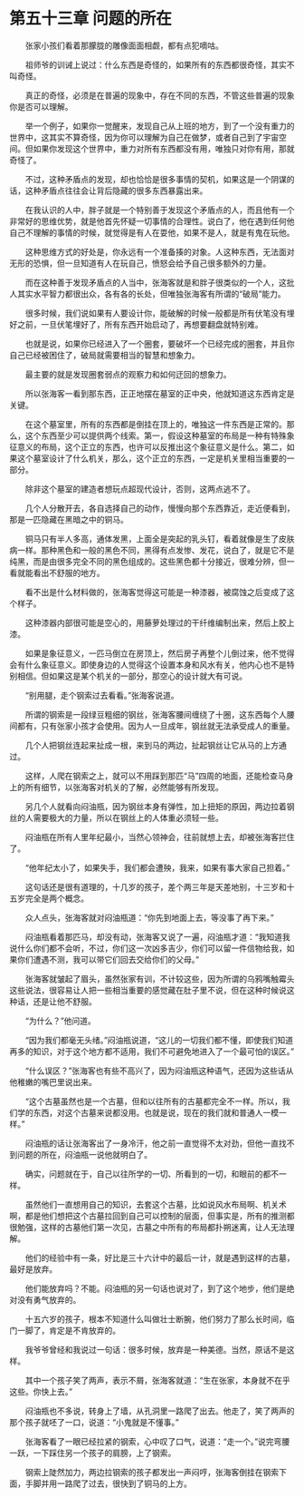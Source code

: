 # 第五十三章 问题的所在


　　张家小孩们看着那朦胧的雕像面面相觑，都有点犯嘀咕。

　　祖师爷的训诫上说过：什么东西是奇怪的，如果所有的东西都很奇怪，其实不叫奇怪。

　　真正的奇怪，必须是在普遍的现象中，存在不同的东西，不管这些普遍的现象你是否可以理解。

　　举一个例子，如果你一觉醒来，发现自己从上班的地方，到了一个没有重力的世界中，这其实不算奇怪，因为你可以理解为自己在做梦，或者自己到了宇宙空间。但如果你发现这个世界中，重力对所有东西都没有用，唯独只对你有用，那就奇怪了。

　　不过，这种矛盾点的发现，却也恰恰是很多事情的契机，如果这是一个阴谋的话，这种矛盾点往往会让背后隐藏的很多东西暴露出来。

　　在我认识的人中，胖子就是一个特别善于发现这个矛盾点的人，而且他有一个非常好的思维优势，就是他首先怀疑一切事情的合理性。说白了，他在遇到任何他自己不理解的事情的时候，就觉得是有人在耍他，如果不是人，就是有鬼在玩他。

　　这种思维方式的好处是，你永远有一个准备揍的对象。人这种东西，无法面对无形的恐惧，但一旦知道有人在玩自己，愤怒会给予自己很多额外的力量。

　　而在这种善于发现矛盾点的人当中，张海客就是和胖子很类似的一个人，这批人其实水平智力都很出众，各有各的长处，但唯独张海客有所谓的“破局”能力。

　　很多时候，我们说如果有人要设计你，能破解的时候一般都是所有伏笔没有埋好之前，一旦伏笔埋好了，所有东西开始启动了，再想要翻盘就特别难。

　　也就是说，如果你已经进入了一个圈套，要破坏一个已经完成的圈套，并且你自己已经被困住了，破局就需要相当的智慧和想象力。

　　最主要的就是发现圈套弱点的观察力和如何迂回的想象力。

　　所以张海客一看到那东西，正正地摆在墓室的正中央，他就知道这东西肯定是关键。

　　在这个墓室里，所有的东西都是倒挂在顶上的，唯独这一件东西是正常的。那么，这个东西至少可以提供两个线索。第一，假设这种墓室的布局是一种有特殊象征意义的布局，这个正立的东西，也许可以反推出这个象征意义是什么。第二，如果这个墓室设计了什么机关，那么，这个正立的东西，一定是机关里相当重要的一部分。

　　除非这个墓室的建造者想玩点超现代设计，否则，这两点逃不了。

　　几个人分散开去，各自选择自己的动作，慢慢向那个东西靠近，走近便看到，那是一匹隐藏在黑暗之中的铜马。

　　铜马只有半人多高，通体发黑，上面全是突起的乳头钉，看着就像是生了皮肤病一样。那种黑色和一般的黑色不同，黑得有点发惨、发花，说白了，就是它不是纯黑，而是由很多完全不同的黑色组成的。这些黑色都十分接近，很难分辨，但一看就能看出不舒服的地方。

　　看不出是什么材料做的，张海客觉得这可能是一种漆器，被腐蚀之后变成了这个样子。

　　这种漆器内部很可能是空心的，用藤萝处理过的干纤维编制出来，然后上胶上漆。

　　如果是象征意义，一匹马倒立在房顶上，然后房子再整个儿倒过来，他不觉得会有什么象征意义。即使身边的人觉得这个设置本身和风水有关，他内心也不是特别相信。但如果这是某个机关的一部分，那空心的设计就大有可说。

　　“别用腿，走个钢索过去看看。”张海客说道。

　　所谓的钢索是一段绿豆粗细的钢丝，张海客腰间缠绕了十圈，这东西每个人腰间都有，只有张家小孩才会使用。因为人一旦成年，钢丝就无法承受成人的重量。

　　几个人把钢丝连起来扯成一根，来到马的两边，扯起钢丝让它从马的上方通过。

　　这样，人爬在钢索之上，就可以不用踩到那匹“马”四周的地面，还能检查马身上的所有细节，以张海客对机关的了解，必然能够有所发现。

　　另几个人就看向闷油瓶，因为钢丝本身有弹性，加上扭矩的原因，两边拉着钢丝的人需要极大的力量，所以在钢丝上的人体重必须轻一些。

　　闷油瓶在所有人里年纪最小，当然心领神会，往前就想上去，却被张海客拦住了。

　　“他年纪太小了，如果失手，我们都会遭殃，我来，如果有事大家自己担着。”

　　这句话还是很有道理的，十几岁的孩子，差个两三年是天差地别，十三岁和十五岁完全是两个概念。

　　众人点头，张海客就对闷油瓶道：“你先到地面上去，等没事了再下来。”

　　闷油瓶看着那匹马，却没有动，张海客又说了一遍，闷油瓶才道：“我知道我说什么你们都不会听，不过，你们这一次凶多吉少，你们可以留一件信物给我，如果你们遭遇不测，我可以带它们回去交给你们的父母。”

　　张海客就皱起了眉头，虽然张家有训，不计较这些，因为所谓的乌鸦嘴触霉头这些说法，很容易让人把一些相当重要的感觉藏在肚子里不说，但在这种时候说这种话，还是让他不舒服。

　　“为什么？”他问道。

　　“因为我们都毫无头绪。”闷油瓶说道，“这儿的一切我们都不懂，即使我们知道再多的知识，对于这个地方都不适用，我们不可避免地进入了一个最可怕的误区。”

　　“什么误区？”张海客也有些不高兴了，因为闷油瓶这种语气，还因为这些话从他稚嫩的嘴巴里说出来。

　　“这个古墓虽然也是一个古墓，但和以往所有的古墓都完全不一样。所以，我们学的东西，对这个古墓来说都没用。也就是说，现在的我们就和普通人一模一样。”

　　闷油瓶的话让张海客出了一身冷汗，他之前一直觉得不太对劲，但他一直找不到问题的所在，闷油瓶一说他就明白了。

　　确实，问题就在于，自己以往所学的一切、所看到的一切，和眼前的都不一样。

　　虽然他们一直想用自己的知识，去套这个古墓，比如说风水布局啊、机关术啊，都是他们想把这个古墓拉回到自己可以控制的层面，但事实是，所有的推测都很勉强，这样的古墓他们第一次见，古墓之中所有的布局都扑朔迷离，让人无法理解。

　　他们的经验中有一条，好比是三十六计中的最后一计，就是遇到这样的古墓，最好是放弃。

　　他们能放弃吗？不能。闷油瓶的另一句话也说对了，到了这个地步，他们是绝对没有勇气放弃的。

　　十五六岁的孩子，根本不知道什么叫做壮士断腕，他们努力了那么长时间，临门一脚了，肯定是不肯放弃的。

　　我爷爷曾经和我说过一句话：很多时候，放弃是一种美德。当然，原话不是这样。

　　其中一个孩子笑了两声，表示不屑，张海客就道：“生在张家，本身就不在乎这些。你快上去。”

　　闷油瓶也不多说，转身上了墙，从孔洞里一路爬了出去。他走了，笑了两声的那个孩子就呸了一口，说道：“小鬼就是不懂事。”

　　张海客看了一眼已经拉紧的钢索，心中叹了口气，说道：“走一个。”说完弯腰一跃，一下踩住另一个孩子的肩膀，上了钢索。

　　钢索上陡然加力，两边拉钢索的孩子都发出一声闷哼，张海客倒挂在钢索下面，手脚并用一路爬了过去，很快到了铜马的上方。

